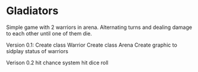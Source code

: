 # Gladiators
Simple game with 2 warriors in arena. Alternating turns and dealing damage to each other until one of them die.

Version 0.1:
Create class Warrior
Create class Arena
Create graphic to sidplay status of warriors

Verison 0.2
hit chance system
hit dice roll
